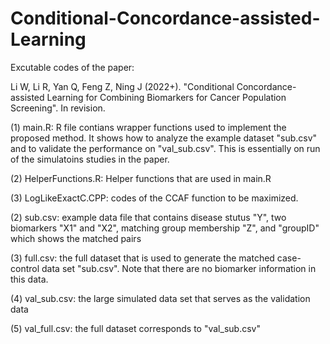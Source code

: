# Conditional-Concordance-assisted-Learning

Excutable codes of the paper:

Li W, Li R, Yan Q, Feng Z, Ning J (2022+). "Conditional Concordance-assisted Learning for Combining Biomarkers for Cancer Population Screening". In revision.

(1) main.R: R file contians wrapper functions used to implement the proposed method. It shows how to analyze the example dataset "sub.csv" and to validate the performance on "val_sub.csv". This is essentially on run of the simulatoins studies in the paper.

(2) HelperFunctions.R: Helper functions that are used in main.R

(3) LogLikeExactC.CPP: codes of the CCAF function to be maximized. 

(2) sub.csv: example data file that contains disease stutus "Y", two biomarkers "X1" and "X2", matching group membership "Z", and "groupID" which shows the matched pairs

(3) full.csv: the full dataset that is used to generate the matched case-control data set "sub.csv". Note that there are no biomarker information in this data.

(4) val_sub.csv: the large simulated data set that serves as the validation data

(5) val_full.csv: the full dataset corresponds to "val_sub.csv"
